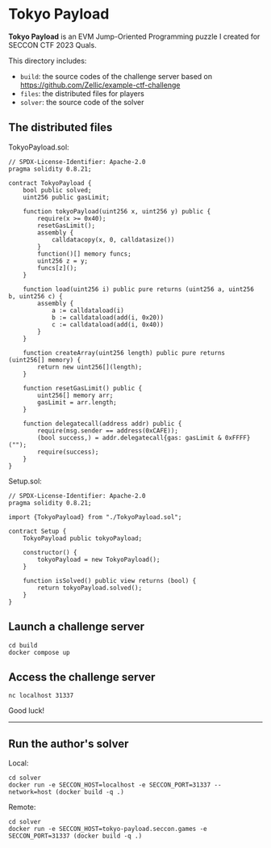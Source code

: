 # Tokyo Payload

**Tokyo Payload** is an EVM Jump-Oriented Programming puzzle I created for SECCON CTF 2023 Quals.

This directory includes:
- `build`: the source codes of the challenge server based on https://github.com/Zellic/example-ctf-challenge
- `files`: the distributed files for players
- `solver`: the source code of the solver

## The distributed files

TokyoPayload.sol:
```solidity
// SPDX-License-Identifier: Apache-2.0
pragma solidity 0.8.21;

contract TokyoPayload {
    bool public solved;
    uint256 public gasLimit;

    function tokyoPayload(uint256 x, uint256 y) public {
        require(x >= 0x40);
        resetGasLimit();
        assembly {
            calldatacopy(x, 0, calldatasize())
        }
        function()[] memory funcs;
        uint256 z = y;
        funcs[z]();
    }

    function load(uint256 i) public pure returns (uint256 a, uint256 b, uint256 c) {
        assembly {
            a := calldataload(i)
            b := calldataload(add(i, 0x20))
            c := calldataload(add(i, 0x40))
        }
    }

    function createArray(uint256 length) public pure returns (uint256[] memory) {
        return new uint256[](length);
    }

    function resetGasLimit() public {
        uint256[] memory arr;
        gasLimit = arr.length;
    }

    function delegatecall(address addr) public {
        require(msg.sender == address(0xCAFE));
        (bool success,) = addr.delegatecall{gas: gasLimit & 0xFFFF}("");
        require(success);
    }
}
```

Setup.sol:
```solidity
// SPDX-License-Identifier: Apache-2.0
pragma solidity 0.8.21;

import {TokyoPayload} from "./TokyoPayload.sol";

contract Setup {
    TokyoPayload public tokyoPayload;

    constructor() {
        tokyoPayload = new TokyoPayload();
    }

    function isSolved() public view returns (bool) {
        return tokyoPayload.solved();
    }
}
```

## Launch a challenge server

```
cd build
docker compose up
```

## Access the challenge server

```
nc localhost 31337
```

Good luck!

---

## Run the author's solver

Local:
```
cd solver
docker run -e SECCON_HOST=localhost -e SECCON_PORT=31337 --network=host (docker build -q .)
```

Remote:
```
cd solver
docker run -e SECCON_HOST=tokyo-payload.seccon.games -e SECCON_PORT=31337 (docker build -q .)
```
